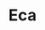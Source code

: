 ---
title: "Eca"
layout: "eca"
draft: false

# who_we_are
who_we_are:
  enable: true
  subtitle: ""
  title: "💰 Financial Literacy Adventure for Years 7–9"
  description: "At Bankxplorers, we believe learning about money doesn’t have to be boring! <br><br>That’s why our exciting ECA program transforms financial education into an action packed, hands on journey where you take on real money challenges and discover what it means to be a true Bankxplorer! <br><br>📚 Designed for Years 7–9, this weekly program blends real life scenarios, games, simulations, and group challenges to help you build confidence in making smart financial decisions now and in the future."

  image: "images/about/01.jpg"

what_we_do:
  enable: true
  subtitle: "ECA"
  title: "Modules"
  block:
    - title: "🏦 Module 1: Money Basics & Banking"
      content: "Kick off your money adventure by discovering what money really is and how it moves around in the banking world. <br><br>**• Understanding Money & Banks**<br>Uncover the role money plays in our lives, how banks keep it safe, and what it takes to open your own account. <br><br>**• Income, Expenses & Bank Statements**<br>Become a money detective by tracking cash flow with real-life style bank statements. Debit Cards, Cheques & ATMsGet hands-on with everyday money tools — learn how to use debit cards safely, write cheques like a pro, and master the ATM."

    - title: "💡 M2: Budgeting, Saving & Spending"
      content: "Get hands-on with your money! Plan, budget, and spend wisely — all while having fun. <br><br>**• Budgeting**<br>Learn the difference between needs and wants, and build your very own personal budget. <br><br>**• Savings Accounts & Interest**<br>Watch your money grow! Discover how savings accounts and interest work to help you save smarter."

    - title: "📈 Module 3: Credit, Risk & Investing"
      content: "Take your money skills to the next level by diving into borrowing and investing. <br><br>**• Borrowing Made Simple**<br>Discover how borrowing works and check out different types like loans, overdrafts, and mortgages. Dive deeper into credit cards and learn how to use them smartly! <br><br>**• Understanding Credit Scores**<br>Find out what credit scores are, how they’re calculated, and why they matter for your future borrowing power. <br><br>**• Basic Introduction to Investing**<br>Explore how stocks, bonds, and risks team up to help your money grow over time!"

    - title: "🛍️ Module 4: Smart Spending & Consumer Awareness"
      content: "Discover what shapes your spending choices — and jump into entrepreneurship with a fun mini-business challenge.<br><br>**• Smart Consumer Skills**<br>Learn how things like peer pressure and clever marketing influence your decisions — and how to make smart, confident money moves. <br><br>**• Entrepreneurship**<br> Team up for a mini-business challenge! Explore how ideas become real products and get a taste of what it’s like to launch something of your own."

    - title: "🔐 Module 5: Online Money & Digital Safety"
      content: "Money moves fast online, but so do scammers! Get ready to become a digital money hero by learning how to keep your cash and info safe. <br><br>**• Online Spending & Scam Awareness**<br>Discover how to spot phishing and other scams with real-life stories and interactive challenges that put your skills to the test. <br><br>**• Digital Banking & Payment Security**<br>Find out how to protect your personal info and bank safely online like a pro."

    - title: "🎮 Module 6: Real World Simulation & Final Projects"
      content: "It’s game time! Put your skills to the test with a full simulation and final group projects. <br><br>**Week 13** – Game Day RecapCompete in team-based simulations, solve financial puzzles, and recap key concepts. <br><br>**Week 14** – Final ProjectsWrap up the program with a creative project presentation and celebrate your achievements!"

our_mission:
    enable: true
    substitle: "Build real-world money skills early"
    title: "🌟 Why Join?"
    description: "• Build real-world money skills early Learn in a supportive, game-based environment <br>• Gain confidence in handling financial choices <br>• Ideal for students managing allowance, planning for the future, or dreaming of business"
    image: "images/about/01.jpg"    
---